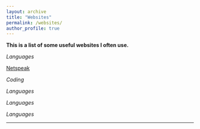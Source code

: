 ```yaml
---
layout: archive
title: "Websites"
permalink: /websites/
author_profile: true
---
```


<b>This is a list of some useful websites I often use.</b>

<i>Languages</i>

[Netspeak](https://netspeak.org/)




<i>Coding</i>

<i>Languages</i>

<i>Languages</i>

<i>Languages</i>


---
